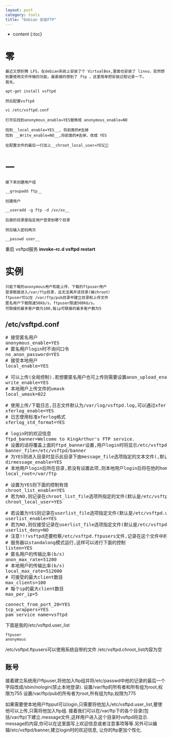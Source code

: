 ```yaml
---
layout: post
category: tools
title: "Debian 安装FTP"
---
```


* content
{:toc}

# 零
    最近又想折腾 LFS，在debian系统上安装了个 VirtualBox,里面也安装了 linxu，突然想到要使用文件传输的功能，最直接的想到了 ftp ，这里简单把安装过程记录一下。
	首先，

	apt-get install vsftpd

	然后配置vsftpd

	vi /etc/vsftpd.conf

	打开后找到anonymous_enable=YES替换成 anonymous_enable=NO

	找到__local_enable=YES__, 将前面的#去掉
	找到 __Write_enable=NO__,将前面的#去掉，改成 YES

	在配置文件的最后一行加上__chroot_local_user=YES

# 一
	接下来创建用户组

	__groupadd ftp__

	创建用户

	__useradd -g ftp -d /xx/xx__

	后面的目录是指定用户登录到哪个目录

	然后输入密码两次

	__passwd user__
   重启 vsftpd服务
   __invoke-rc.d vsftpd restart__
# 实例

    只能下载的anonymous用户和能上传、下载的ftpuser用户
    登录都是进入/var/ftp目录，且无法离开该目录(被chroot）
    ftpuser可以在 /var/ftp/pub目录中建立目录和上传文件
    匿名用户下载限速50kb/s，ftpuser限速500kb/s。
    可联接的最多客户数为100,每ip可联接的最多客户数为5
## /etc/vsftpd.conf
<pre>
# 接受匿名用户
anonymous_enable=YES
# 匿名用户login时不询问口令
no_anon_password=YES
# 接受本地用户
local_enable=YES

# 可以上传(全局控制).若想要匿名用户也可上传则需要设置anon_upload_enable=YES,若想要匿名用户可以建立目录则需要设置anon_mkdir_write_enable=YES.这里禁止匿名用户上传,所以不设置这两项.
write_enable=YES
# 本地用户上传文件的umask
local_umask=022

# 使用上传/下载日志,日志文件默认为/var/log/vsftpd.log,可以通过xferlog_file选项修改
xferlog_enable=YES
# 日志使用标准xferlog格式
xferlog_std_format=YES

# login时的欢迎信息
ftpd_banner=Welcome to KingArthur's FTP service.
# 设置的话将覆盖上面的ftpd_banner设置,用户login时将显示/etc/vsftpd/banner中的内容
banner_file=/etc/vsftpd/banner
# 为YES则进入目录时显示此目录下由message_file选项指定的文本文件(,默认为.message)的内容
dirmessage_enable=YES
# 本地用户login后所在目录,若没有设置此项,则本地用户login后将在他的home目录(/etc/passwd的第六个字段)中.匿名用户的对应选项是anon_root
local_root=/var/ftp

# 设置为YES则下面的控制有效
chroot_list_enable=YES
# 若为NO,则记录在chroot_list_file选项所指定的文件(默认是/etc/vsftpd.chroot_list)中的用户将被chroot在登录后所在目录中,无法离开.如果为YES,则所记录的用户将不被chroot.这里选择YES.
chroot_local_user=YES

# 若设置为YES则记录在userlist_file选项指定文件(默认是/etc/vsftpd.user_list)中的用户将无法login,并且将检察下面的userlist_deny选项
userlist_enable=YES
# 若为NO,则仅接受记录在userlist_file选项指定文件(默认是/etc/vsftpd.user_list)中的用户的login请求.若为YES则不接受这些用户的请求.
userlist_deny=NO
# 注意!!!vsftpd还要检察/etc/vsftpd.ftpusers文件,记录在这个文件中的用户将无法login!!
# 服务器以standalong模式运行,这样可以进行下面的控制
listen=YES
# 匿名用户的传输比率(b/s)
anon_max_rate=51200
# 本地用户的传输比率(b/s)
local_max_rate=512000
# 可接受的最大client数目
max_clients=100
# 每个ip的最大client数目
max_per_ip=5

connect_from_port_20=YES
tcp_wrappers=YES
pam_service_name=vsftpd
</pre>
下面是我的/etc/vsftpd.user_list

	ftpuser
	anonymous

/etc/vsftpd.ftpusers可以使用系统自带的文件 /etc/vsftpd.chroot_list内容为空

## 账号

接着建立系统用户ftpuser,将他加入ftp组并将/etc/passwd中他的记录的最后一个字段改成/sbin/nologin(禁止本地登录). 设置/var/ftp的所有者和所有组为root,权限为755 设置/var/ftp/pub的所有者为root,所有组为ftp,权限为775

如果需要使本地用户ftpput可以login,只需要将他加入/etc/vsftpd.user_list,要使他可以上传,只需将他加入ftp组. 接着我们可以在/var/ftp下的各个目录(包括/var/ftp)下建立.message文件,这样用户进入这个目录时vsftpd将显示. message的内容,你可以在这里面写上欢迎信息或者注意事项等等.另外可以编辑/etc/vsftpd/banner,建立login时的欢迎信息, 让你的ftp更加个性化.


